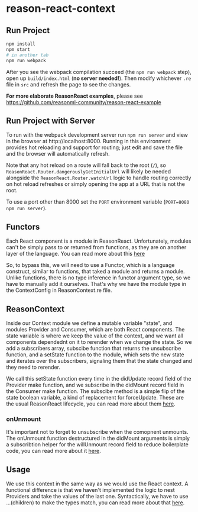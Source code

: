 # reason-react-context

## Run Project

```sh
npm install
npm start
# in another tab
npm run webpack
```

After you see the webpack compilation succeed (the `npm run webpack` step), open up `build/index.html` (**no server needed!**). Then modify whichever `.re` file in `src` and refresh the page to see the changes.

**For more elaborate ReasonReact examples**, please see https://github.com/reasonml-community/reason-react-example

## Run Project with Server

To run with the webpack development server run `npm run server` and view in the browser at http://localhost:8000. Running in this environment provides hot reloading and support for routing; just edit and save the file and the browser will automatically refresh.

Note that any hot reload on a route will fall back to the root (`/`), so `ReasonReact.Router.dangerouslyGetInitialUrl` will likely be needed alongside the `ReasonReact.Router.watchUrl` logic to handle routing correctly on hot reload refreshes or simply opening the app at a URL that is not the root.

To use a port other than 8000 set the `PORT` environment variable (`PORT=8080 npm run server`).

## Functors

Each React component is a module in ReasonReact. Unfortunately, modules can't be simply pass to or returned from functions, as they are on another layer of the language. You can read more about this [here](https://reasonml.github.io/docs/en/module#docsNav)

So, to bypass this, we will need to use a Functor, which is a language construct, similar to functions, that taked a module and returns a module. Unlike functions, there is no type inference in functor argument type, so we have to manually add it ourselves. That's why we have the module type in the ContextConfig in ReasonContext.re file.

## ReasonContext

Inside our Context module we define a mutable variable "state", and modules Provider and Consumer, which are both React components. The state variable is where we keep the value of the context, and we want all components dependednt on it to rerender when we change the state. So we add a subscribers array, subscibe function that returns the unsubscribe function, and a setState function to the module, which sets the new state and iterates over the subscribers, signaling them that the state changed and they need to rerender.

We call this setState function every time in the didUpdate record field of the Provider make function, and we subscribe in the didMount record field in the Consumer make function. The subscibe method is a simple flip of the state boolean variable, a kind of replacement for forceUpdate. These are the usual ReasonReact lifecycle, you can read more about them [here](https://reasonml.github.io/reason-react/docs/en/lifecycles.html).

### onUnmount

It's important not to forget to unsubscribe when the comopnent unmounts. The onUnmount function destructured in the didMount arguments is simply a subscribtion helper for the willUnmount record field to reduce boilerplate code, you can read more about it [here](https://reasonml.github.io/reason-react/docs/en/subscriptions-helper#docsNav).

## Usage

We use this context in the same way as we would use the React context. A functional difference is that we haven't implemented the logic to nest Providers and take the values of the last one. Syntactically, we have to use ...(children) to make the types match, you can read more about that [here](https://reasonml.github.io/reason-react/docs/en/children#children-spread).
